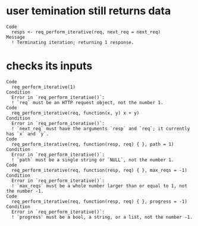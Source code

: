# user temination still returns data

    Code
      resps <- req_perform_iterative(req, next_req = next_req)
    Message
      ! Terminating iteration; returning 1 response.

# checks its inputs

    Code
      req_perform_iterative(1)
    Condition
      Error in `req_perform_iterative()`:
      ! `req` must be an HTTP request object, not the number 1.
    Code
      req_perform_iterative(req, function(x, y) x + y)
    Condition
      Error in `req_perform_iterative()`:
      ! `next_req` must have the arguments `resp` and `req`; it currently has `x` and `y`.
    Code
      req_perform_iterative(req, function(resp, req) { }, path = 1)
    Condition
      Error in `req_perform_iterative()`:
      ! `path` must be a single string or `NULL`, not the number 1.
    Code
      req_perform_iterative(req, function(resp, req) { }, max_reqs = -1)
    Condition
      Error in `req_perform_iterative()`:
      ! `max_reqs` must be a whole number larger than or equal to 1, not the number -1.
    Code
      req_perform_iterative(req, function(resp, req) { }, progress = -1)
    Condition
      Error in `req_perform_iterative()`:
      ! `progress` must be a bool, a string, or a list, not the number -1.

